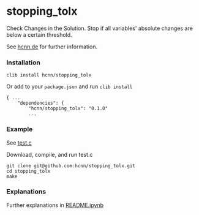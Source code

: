 # stopping_tolx
Check Changes in the Solution. Stop if all variables' absolute changes are below a certain threshold.

See [hcnn.de](http://hcnn.de/docs/stopping_tolx) for further information.

### Installation
```
clib install hcnn/stopping_tolx
```

Or add to your `package.json` and run `clib install`

```
{ ...
    "dependencies": {
        "hcnn/stopping_tolx": "0.1.0"
        ...
```

### Example
See [test.c](https://github.com/hcnn/stopping_tolx/blob/master/test.c)

Download, compile, and run test.c

```
git clone git@github.com:hcnn/stopping_tolx.git
cd stopping_tolx
make
```

### Explanations
Further explanations in [README.ipynb](README.ipynb)
